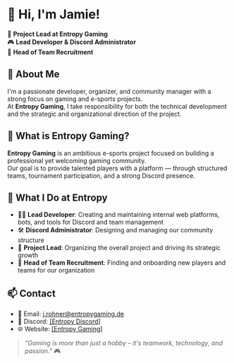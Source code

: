 # 👋 Hi, I'm Jamie!

🚀 **Project Lead at Entropy Gaming**  
🎮 **Lead Developer & Discord Administrator**  
🤝 **Head of Team Recruitment**



## 🧠 About Me

I'm a passionate developer, organizer, and community manager with a strong focus on gaming and e-sports projects.  
At **Entropy Gaming**, I take responsibility for both the technical development and the strategic and organizational direction of the project.



## 🎯 What is Entropy Gaming?

**Entropy Gaming** is an ambitious e-sports project focused on building a professional yet welcoming gaming community.  
Our goal is to provide talented players with a platform — through structured teams, tournament participation, and a strong Discord presence.



## 🔧 What I Do at Entropy

- 👨‍💻 **Lead Developer**: Creating and maintaining internal web platforms, bots, and tools for Discord and team management  
- 🛠️ **Discord Administrator**: Designing and managing our community structure  
- 🧩 **Project Lead**: Organizing the overall project and driving its strategic growth  
- 📣 **Head of Team Recruitment**: Finding and onboarding new players and teams for our organization



## 📫 Contact

- 📧 Email: j.rohner@entropygaming.de  
- 💬 Discord: [[Entropy Discord]](https://discord.gg/entropygaming)  
- 🌐 Website: [[Entropy Gaming]](https://entropygaming.de/)






> _"Gaming is more than just a hobby – it's teamwork, technology, and passion."_ 🎮
